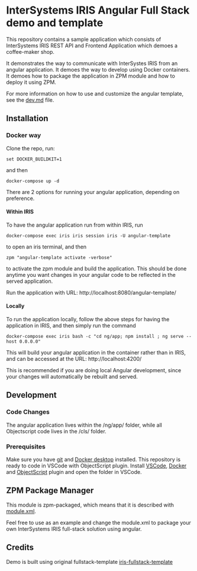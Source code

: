 
# InterSystems IRIS Angular Full Stack demo and template
This repository contains a sample application which consists of InterSystems IRIS REST API and Frontend Application which demoes a coffee-maker shop. 

It demonstrates the way to communicate with InterSystes IRIS from an angular application.
It demoes the way to develop using Docker containers.
It demoes how to package the application in ZPM module and how to deploy it using ZPM.

For more information on how to use and customize the angular template, see the [dev.md](https://github.com/isc-etchenko/iris-angular-template/blob/master/dev.md) file.

## Installation
### Docker way
Clone the repo, run:
```
set DOCKER_BUILDKIT=1
```
and then
```
docker-compose up -d
```
There are 2 options for running your angular application, depending on preference. 

#### Within IRIS
To have the angular application run from within IRIS, run

```
docker-compose exec iris iris session iris -U angular-template
```

to open an iris terminal, and then

```
zpm "angular-template activate -verbose"
```

to activate the zpm module and build the application. This should be done anytime you want changes in your angular code to be reflected in the served application.

Run the application with URL: http://localhost:8080/angular-template/

#### Locally

To run the application locally, follow the above steps for having the application in IRIS, and then simply run the command

```
docker-compose exec iris bash -c "cd ng/app; npm install ; ng serve --host 0.0.0.0"
```

This will build your angular application in the container rather than in IRIS, and can be accessed at the URL: http://localhost:4200/

This is recommended if you are doing local Angular development, since your changes will automatically be rebuilt and served.

## Development
### Code Changes

The angular application lives within the /ng/app/ folder, while all Objectscript code lives in the /cls/ folder.

### Prerequisites
Make sure you have [git](https://git-scm.com/book/en/v2/Getting-Started-Installing-Git) and [Docker desktop](https://www.docker.com/products/docker-desktop) installed.
This repository is ready to code in VSCode with ObjectScript plugin.
Install [VSCode](https://code.visualstudio.com/), [Docker](https://marketplace.visualstudio.com/items?itemName=ms-azuretools.vscode-docker) and [ObjectScript](https://marketplace.visualstudio.com/items?itemName=daimor.vscode-objectscript) plugin and open the folder in VSCode.

## ZPM Package Manager
This module is zpm-packaged, which means that it is described with [module.xml](https://github.com/isc-etchenko/iris-angular-template/blob/master/module.xml).

Feel free to use as an example and change the module.xml to package your own InterSystems IRIS full-stack solution using angular.


## Credits
Demo is built using original fullstack-template [iris-fullstack-template](https://github.com/intersystems/iris-fullstack-template)

